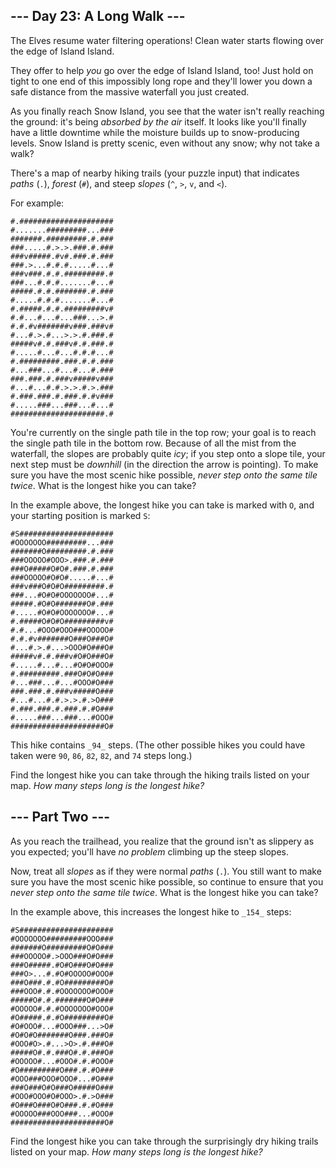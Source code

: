 \--- Day 23: A Long Walk ---
----------------------------

The Elves resume water filtering operations! Clean water starts flowing over the edge of Island Island.

They offer to help _you_ go over the edge of Island Island, too! Just hold on tight to one end of this impossibly long rope and they'll lower you down a safe distance from the massive waterfall you just created.

As you finally reach Snow Island, you see that the water isn't really reaching the ground: it's being _absorbed by the air_ itself. It looks like you'll finally have a little downtime while the moisture builds up to snow-producing levels. Snow Island is pretty scenic, even without any snow; why not take a walk?

There's a map of nearby hiking trails (your puzzle input) that indicates _paths_ (`.`), _forest_ (`#`), and steep _slopes_ (`^`, `>`, `v`, and `<`).

For example:

    #.#####################
    #.......#########...###
    #######.#########.#.###
    ###.....#.>.>.###.#.###
    ###v#####.#v#.###.#.###
    ###.>...#.#.#.....#...#
    ###v###.#.#.#########.#
    ###...#.#.#.......#...#
    #####.#.#.#######.#.###
    #.....#.#.#.......#...#
    #.#####.#.#.#########v#
    #.#...#...#...###...>.#
    #.#.#v#######v###.###v#
    #...#.>.#...>.>.#.###.#
    #####v#.#.###v#.#.###.#
    #.....#...#...#.#.#...#
    #.#########.###.#.#.###
    #...###...#...#...#.###
    ###.###.#.###v#####v###
    #...#...#.#.>.>.#.>.###
    #.###.###.#.###.#.#v###
    #.....###...###...#...#
    #####################.#
    

You're currently on the single path tile in the top row; your goal is to reach the single path tile in the bottom row. Because of all the mist from the waterfall, the slopes are probably quite _icy_; if you step onto a slope tile, your next step must be _downhill_ (in the direction the arrow is pointing). To make sure you have the most scenic hike possible, _never step onto the same tile twice_. What is the longest hike you can take?

In the example above, the longest hike you can take is marked with `O`, and your starting position is marked `S`:

    #S#####################
    #OOOOOOO#########...###
    #######O#########.#.###
    ###OOOOO#OOO>.###.#.###
    ###O#####O#O#.###.#.###
    ###OOOOO#O#O#.....#...#
    ###v###O#O#O#########.#
    ###...#O#O#OOOOOOO#...#
    #####.#O#O#######O#.###
    #.....#O#O#OOOOOOO#...#
    #.#####O#O#O#########v#
    #.#...#OOO#OOO###OOOOO#
    #.#.#v#######O###O###O#
    #...#.>.#...>OOO#O###O#
    #####v#.#.###v#O#O###O#
    #.....#...#...#O#O#OOO#
    #.#########.###O#O#O###
    #...###...#...#OOO#O###
    ###.###.#.###v#####O###
    #...#...#.#.>.>.#.>O###
    #.###.###.#.###.#.#O###
    #.....###...###...#OOO#
    #####################O#
    

This hike contains `_94_` steps. (The other possible hikes you could have taken were `90`, `86`, `82`, `82`, and `74` steps long.)

Find the longest hike you can take through the hiking trails listed on your map. _How many steps long is the longest hike?_


\--- Part Two ---
-----------------

As you reach the trailhead, you realize that the ground isn't as slippery as you expected; you'll have _no problem_ climbing up the steep slopes.

Now, treat all _slopes_ as if they were normal _paths_ (`.`). You still want to make sure you have the most scenic hike possible, so continue to ensure that you _never step onto the same tile twice_. What is the longest hike you can take?

In the example above, this increases the longest hike to `_154_` steps:

    #S#####################
    #OOOOOOO#########OOO###
    #######O#########O#O###
    ###OOOOO#.>OOO###O#O###
    ###O#####.#O#O###O#O###
    ###O>...#.#O#OOOOO#OOO#
    ###O###.#.#O#########O#
    ###OOO#.#.#OOOOOOO#OOO#
    #####O#.#.#######O#O###
    #OOOOO#.#.#OOOOOOO#OOO#
    #O#####.#.#O#########O#
    #O#OOO#...#OOO###...>O#
    #O#O#O#######O###.###O#
    #OOO#O>.#...>O>.#.###O#
    #####O#.#.###O#.#.###O#
    #OOOOO#...#OOO#.#.#OOO#
    #O#########O###.#.#O###
    #OOO###OOO#OOO#...#O###
    ###O###O#O###O#####O###
    #OOO#OOO#O#OOO>.#.>O###
    #O###O###O#O###.#.#O###
    #OOOOO###OOO###...#OOO#
    #####################O#
    

Find the longest hike you can take through the surprisingly dry hiking trails listed on your map. _How many steps long is the longest hike?_